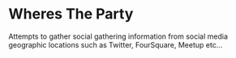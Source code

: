 # Wheres The Party

Attempts to gather social gathering information from social media geographic locations such as Twitter, FourSquare, Meetup etc...
